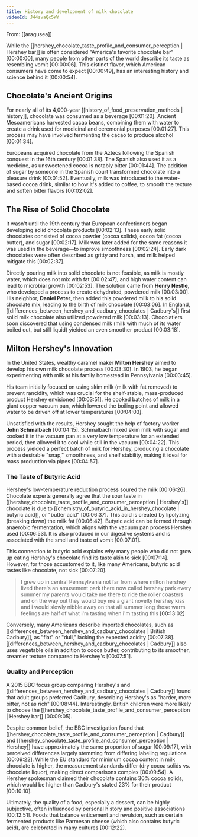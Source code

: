 ```yaml
---
title: History and development of milk chocolate
videoId: J44svaQc5WY
---
```


From: [[aragusea]] <br/> 

While the [[hershey_chocolate_taste_profile_and_consumer_perception | Hershey bar]] is often considered "America's favorite chocolate bar" <a class="yt-timestamp" data-t="00:00:00">[00:00:00]</a>, many people from other parts of the world describe its taste as resembling vomit <a class="yt-timestamp" data-t="00:00:06">[00:00:06]</a>. This distinct flavor, which American consumers have come to expect <a class="yt-timestamp" data-t="00:00:49">[00:00:49]</a>, has an interesting history and science behind it <a class="yt-timestamp" data-t="00:00:54">[00:00:54]</a>.

## Chocolate's Ancient Origins

For nearly all of its 4,000-year [[history_of_food_preservation_methods | history]], chocolate was consumed as a beverage <a class="yt-timestamp" data-t="00:01:20">[00:01:20]</a>. Ancient Mesoamericans harvested cacao beans, combining them with water to create a drink used for medicinal and ceremonial purposes <a class="yt-timestamp" data-t="00:01:27">[00:01:27]</a>. This process may have involved fermenting the cacao to produce alcohol <a class="yt-timestamp" data-t="00:01:34">[00:01:34]</a>.

Europeans acquired chocolate from the Aztecs following the Spanish conquest in the 16th century <a class="yt-timestamp" data-t="00:01:38">[00:01:38]</a>. The Spanish also used it as a medicine, as unsweetened cocoa is notably bitter <a class="yt-timestamp" data-t="00:01:44">[00:01:44]</a>. The addition of sugar by someone in the Spanish court transformed chocolate into a pleasure drink <a class="yt-timestamp" data-t="00:01:52">[00:01:52]</a>. Eventually, milk was introduced to the water-based cocoa drink, similar to how it's added to coffee, to smooth the texture and soften bitter flavors <a class="yt-timestamp" data-t="00:02:02">[00:02:02]</a>.

## The Rise of Solid Chocolate

It wasn't until the 19th century that European confectioners began developing solid chocolate products <a class="yt-timestamp" data-t="00:02:13">[00:02:13]</a>. These early solid chocolates consisted of cocoa powder (cocoa solids), cocoa fat (cocoa butter), and sugar <a class="yt-timestamp" data-t="00:02:17">[00:02:17]</a>. Milk was later added for the same reasons it was used in the beverage—to improve smoothness <a class="yt-timestamp" data-t="00:02:24">[00:02:24]</a>. Early dark chocolates were often described as gritty and harsh, and milk helped mitigate this <a class="yt-timestamp" data-t="00:02:37">[00:02:37]</a>.

Directly pouring milk into solid chocolate is not feasible, as milk is mostly water, which does not mix with fat <a class="yt-timestamp" data-t="00:02:47">[00:02:47]</a>, and high water content can lead to microbial growth <a class="yt-timestamp" data-t="00:02:53">[00:02:53]</a>. The solution came from **Henry Nestle**, who developed a process to create dehydrated, powdered milk <a class="yt-timestamp" data-t="00:03:00">[00:03:00]</a>. His neighbor, **Daniel Peter**, then added this powdered milk to his solid chocolate mix, leading to the birth of milk chocolate <a class="yt-timestamp" data-t="00:03:06">[00:03:06]</a>. In England, [[differences_between_hershey_and_cadbury_chocolates | Cadbury's]] first solid milk chocolate also utilized powdered milk <a class="yt-timestamp" data-t="00:03:13">[00:03:13]</a>. Chocolatiers soon discovered that using condensed milk (milk with much of its water boiled out, but still liquid) yielded an even smoother product <a class="yt-timestamp" data-t="00:03:18">[00:03:18]</a>.

## Milton Hershey's Innovation

In the United States, wealthy caramel maker **Milton Hershey** aimed to develop his own milk chocolate process <a class="yt-timestamp" data-t="00:03:30">[00:03:30]</a>. In 1903, he began experimenting with milk at his family homestead in Pennsylvania <a class="yt-timestamp" data-t="00:03:45">[00:03:45]</a>.

His team initially focused on using skim milk (milk with fat removed) to prevent rancidity, which was crucial for the shelf-stable, mass-produced product Hershey envisioned <a class="yt-timestamp" data-t="00:03:51">[00:03:51]</a>. He cooked batches of milk in a giant copper vacuum pan, which lowered the boiling point and allowed water to be driven off at lower temperatures <a class="yt-timestamp" data-t="00:04:03">[00:04:03]</a>.

Unsatisfied with the results, Hershey sought the help of factory worker **John Schmalbach** <a class="yt-timestamp" data-t="00:04:15">[00:04:15]</a>. Schmalbach mixed skim milk with sugar and cooked it in the vacuum pan at a very low temperature for an extended period, then allowed it to cool while still in the vacuum <a class="yt-timestamp" data-t="00:04:22">[00:04:22]</a>. This process yielded a perfect batch of milk for Hershey, producing a chocolate with a desirable "snap," smoothness, and shelf stability, making it ideal for mass production via pipes <a class="yt-timestamp" data-t="00:04:57">[00:04:57]</a>.

### The Taste of Butyric Acid

Hershey's low-temperature reduction process soured the milk <a class="yt-timestamp" data-t="00:06:26">[00:06:26]</a>. Chocolate experts generally agree that the sour taste in [[hershey_chocolate_taste_profile_and_consumer_perception | Hershey's]] chocolate is due to [[chemistry_of_butyric_acid_in_hershey_chocolate | butyric acid]], or "butter acid" <a class="yt-timestamp" data-t="00:06:37">[00:06:37]</a>. This acid is created by lipolyzing (breaking down) the milk fat <a class="yt-timestamp" data-t="00:06:42">[00:06:42]</a>. Butyric acid can be formed through anaerobic fermentation, which aligns with the vacuum pan process Hershey used <a class="yt-timestamp" data-t="00:06:53">[00:06:53]</a>. It is also produced in our digestive systems and is associated with the smell and taste of vomit <a class="yt-timestamp" data-t="00:07:01">[00:07:01]</a>.

This connection to butyric acid explains why many people who did not grow up eating Hershey's chocolate find its taste akin to sick <a class="yt-timestamp" data-t="00:07:14">[00:07:14]</a>. However, for those accustomed to it, like many Americans, butyric acid tastes like chocolate, not sick <a class="yt-timestamp" data-t="00:07:20">[00:07:20]</a>.

> I grew up in central Pennsylvania not far from where milton hershey lived there's an amusement park there now called hershey park every summer my parents would take me there to ride the roller coasters and on the way out they would buy me a giant novelty hershey kiss and i would slowly nibble away on that all summer long those warm feelings are half of what i'm tasting when i'm tasting this <a class="yt-timestamp" data-t="00:13:02">[00:13:02]</a>

Conversely, many Americans describe imported chocolates, such as [[differences_between_hershey_and_cadbury_chocolates | British Cadbury]], as "flat" or "dull," lacking the expected acidity <a class="yt-timestamp" data-t="00:07:38">[00:07:38]</a>. [[differences_between_hershey_and_cadbury_chocolates | Cadbury]] also uses vegetable oils in addition to cocoa butter, contributing to its smoother, creamier texture compared to Hershey's <a class="yt-timestamp" data-t="00:07:51">[00:07:51]</a>.

### Quality and Perception

A 2015 BBC focus group comparing Hershey's and [[differences_between_hershey_and_cadbury_chocolates | Cadbury]] found that adult groups preferred Cadbury, describing Hershey's as "harder, more bitter, not as rich" <a class="yt-timestamp" data-t="00:08:44">[00:08:44]</a>. Interestingly, British children were more likely to choose the [[hershey_chocolate_taste_profile_and_consumer_perception | Hershey bar]] <a class="yt-timestamp" data-t="00:09:05">[00:09:05]</a>.

Despite common belief, the BBC investigation found that [[hershey_chocolate_taste_profile_and_consumer_perception | Cadbury]] and [[hershey_chocolate_taste_profile_and_consumer_perception | Hershey]] have approximately the same proportion of sugar <a class="yt-timestamp" data-t="00:09:17">[00:09:17]</a>, with perceived differences largely stemming from differing labeling regulations <a class="yt-timestamp" data-t="00:09:22">[00:09:22]</a>. While the EU standard for minimum cocoa content in milk chocolate is higher, the measurement standards differ (dry cocoa solids vs. chocolate liquor), making direct comparisons complex <a class="yt-timestamp" data-t="00:09:54">[00:09:54]</a>. A Hershey spokesman claimed their chocolate contains 30% cocoa solids, which would be higher than Cadbury's stated 23% for their product <a class="yt-timestamp" data-t="00:10:10">[00:10:10]</a>.

Ultimately, the quality of a food, especially a dessert, can be highly subjective, often influenced by personal history and positive associations <a class="yt-timestamp" data-t="00:12:51">[00:12:51]</a>. Foods that balance enticement and revulsion, such as certain fermented products like Parmesan cheese (which also contains butyric acid), are celebrated in many cultures <a class="yt-timestamp" data-t="00:12:22">[00:12:22]</a>.